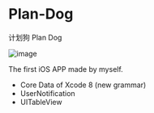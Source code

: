 # Plan-Dog
计划狗 Plan Dog

![image](https://github.com/Loyv99/Plan-Dog/tree/master/readme_pic/ICON.png)

The first iOS APP made by myself.

* Core Data of Xcode 8 (new grammar)<br/>
* UserNotification<br/>
* UITableView
